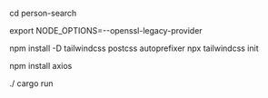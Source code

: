 
cd person-search

export NODE_OPTIONS=--openssl-legacy-provider

npm install -D tailwindcss postcss autoprefixer
npx tailwindcss init

npm install axios




./
cargo run